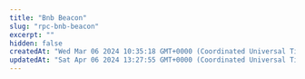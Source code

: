 ```yaml
---
title: "Bnb Beacon"
slug: "rpc-bnb-beacon"
excerpt: ""
hidden: false
createdAt: "Wed Mar 06 2024 10:35:18 GMT+0000 (Coordinated Universal Time)"
updatedAt: "Sat Apr 06 2024 13:27:55 GMT+0000 (Coordinated Universal Time)"
---
```

